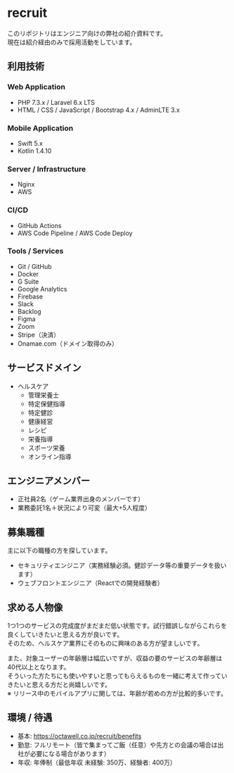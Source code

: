 # recruit

このリポジトリはエンジニア向けの弊社の紹介資料です。  
現在は紹介経由のみで採用活動をしています。

## 利用技術

### Web Application

- PHP 7.3.x / Laravel 6.x LTS
- HTML / CSS / JavaScript / Bootstrap 4.x / AdminLTE 3.x

### Mobile Application

- Swift 5.x
- Kotlin 1.4.10

### Server / Infrastructure

- Nginx
- AWS

### CI/CD

- GitHub Actions
- AWS Code Pipeline / AWS Code Deploy

### Tools / Services

- Git / GitHub
- Docker
- G Suite
- Google Analytics
- Firebase
- Slack
- Backlog
- Figma
- Zoom
- Stripe（決済）
- Onamae.com（ドメイン取得のみ）

## サービスドメイン

- ヘルスケア
  - 管理栄養士
  - 特定保健指導
  - 特定健診
  - 健康経営
  - レシピ
  - 栄養指導
  - スポーツ栄養
  - オンライン指導

## エンジニアメンバー

- 正社員2名（ゲーム業界出身のメンバーです）
- 業務委託1名＋状況により可変（最大+5人程度）

## 募集職種

主に以下の職種の方を探しています。

- セキュリティエンジニア（実務経験必須。健診データ等の重要データを扱います）
- ウェブフロントエンジニア（Reactでの開発経験者）

## 求める人物像

1つ1つのサービスの完成度がまだまだ低い状態です。試行錯誤しながらこれらを良くしていきたいと思える方が良いです。  
そのため、ヘルスケア業界にそのものに興味のある方が望ましいです。  
  
また、対象ユーザーの年齢層は幅広いですが、収益の要のサービスの年齢層は40代以上となります。  
そういった方たちにも使いやすいと思ってもらえるものを一緒に考えて作っていきたいと思える方だと尚嬉しいです。  
※ リリース中のモバイルアプリに関しては、年齢が若めの方が比較的多いです。

## 環境 / 待遇

- 基本: https://octawell.co.jp/recruit/benefits
- 勤怠: フルリモート（皆で集まってご飯（任意）や先方との会議の場合は出社が必要になる場合があります）
- 年収: 年俸制（最低年収 未経験: 350万、経験者: 400万）
